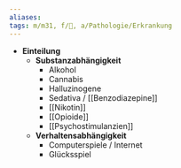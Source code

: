 ```yaml
---
aliases: 
tags: m/m31, f/💭, a/Pathologie/Erkrankung
---
```

- **Einteilung**
	- **Substanzabhängigkeit**
		- Alkohol
		- Cannabis
		- Halluzinogene
		- Sedativa / [[Benzodiazepine]]
		- [[Nikotin]]
		- [[Opioide]]
		- [[Psychostimulanzien]]
	- **Verhaltensabhängigkeit**
		- Computerspiele / Internet
		- Glücksspiel